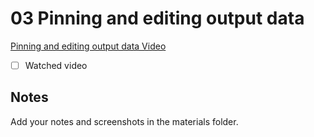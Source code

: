# 03 Pinning and editing output data

[Pinning and editing output data Video](todo)

- [ ] Watched video

## Notes

Add your notes and screenshots in the materials folder.
